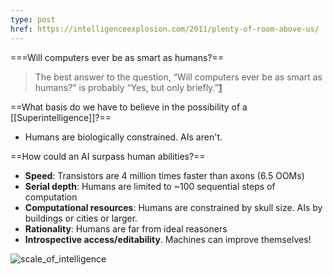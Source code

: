 ```yaml
---
type: post
href: https://intelligenceexplosion.com/2011/plenty-of-room-above-us/
---
```


===Will computers ever be as smart as humans?==
> The best answer to the question, “Will computers ever be as smart as humans?” is probably “Yes, but only briefly.”[1](https://intelligenceexplosion.com/2011/plenty-of-room-above-us/#fn1x12)

==What basis do we have to believe in the possibility of a [[Superintelligence]]?==
- Humans are biologically constrained. AIs aren't. 

==How could an AI surpass human abilities?==
- **Speed**: Transistors are 4 million times faster than axons (6.5 OOMs)
- **Serial depth**: Humans are limited to ~100 sequential steps of computation
- **Computational resources**: Humans are constrained by skull size. AIs by buildings or cities or larger.
- **Rationality**: Humans are far from ideal reasoners
- **Introspective access/editability**. Machines can improve themselves!
 
![](http://facingthesing.wpengine.com/wp-content/uploads/2011/12/scale_of_intelligence.png "scale_of_intelligence")